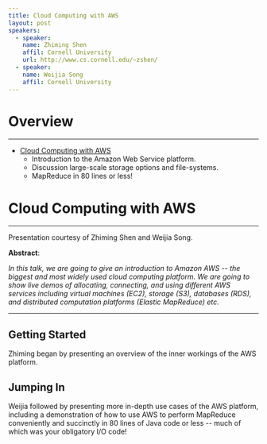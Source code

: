 ```yaml
---
title: Cloud Computing with AWS
layout: post
speakers:
  - speaker:
    name: Zhiming Shen
    affil: Cornell University
    url: http://www.cs.cornell.edu/~zshen/
  - speaker:
    name: Weijia Song
    affil: Cornell University
---
```


# Overview
--------------------------------------------------------------------------------
- [Cloud Computing with AWS](#cloud-computing-with-aws)
    - Introduction to the Amazon Web Service platform.
    - Discussion large-scale storage options and file-systems.
    - MapReduce in 80 lines or less!

# Cloud Computing with AWS
--------------------------------------------------------------------------------

Presentation courtesy of Zhiming Shen and Weijia Song.

**Abstract**:

_In this talk, we are going to give an introduction to Amazon AWS -- the biggest
and most widely used cloud computing platform. We are going to show live demos
of allocating, connecting, and using different AWS services including virtual
machines (EC2), storage (S3), databases (RDS), and distributed computation
platforms (Elastic MapReduce) etc._

--------------------------------------------------------------------------------

## Getting Started

Zhiming began by presenting an overview of the inner workings of the AWS platform.

<script async class="speakerdeck-embed" data-id="1af748703b29408ca9087dd630a6dc85" data-ratio="1.77777777777778" src="//speakerdeck.com/assets/embed.js"></script>

## Jumping In

Weijia followed by presenting more in-depth use cases of the AWS platform,
including a demonstration of how to use AWS to perform MapReduce conveniently
and succinctly in 80 lines of Java code or less -- much of which was your
obligatory I/O code!

<script async class="speakerdeck-embed" data-id="72b52f0d36c64219b1bd347e460a66f1" data-ratio="1.77777777777778" src="//speakerdeck.com/assets/embed.js"></script>

